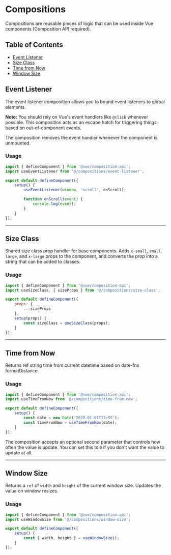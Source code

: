 # Compositions

Compositions are reusable pieces of logic that can be used inside Vue components (Composition API required).

## Table of Contents

* [Event Listener](#event-listener)
* [Size Class](#size-class)
* [Time from Now](#time-from-now)
* [Window Size](#window-size)

## Event Listener

The event listener composition allows you to bound event listeners to global elements.

**Note:** You should rely on Vue's event handlers like `@click` whenever possible. This composition acts as an escape hatch for triggering things based on out-of-component events.

The composition removes the event handler whenever the component is unmounted.

### Usage

```js
import { defineComponent } from '@vue/composition-api';
import useEventListener from '@/compositions/event-listener';

export default defineComponent({
	setup() {
		useEventListener(window, 'scroll', onScroll);

		function onScroll(event) {
			console.log(event);
		}
	}
});
```

---

## Size Class

Shared size class prop handler for base components. Adds `x-small`, `small`, `large`, and `x-large` props to the component, and converts the prop into a string that can be added to classes.

### Usage

```js
import { defineComponent } from '@vue/composition-api';
import useSizeClass, { sizeProps } from '@/compositions/size-class';

export default defineComponent({
	props: {
		...sizeProps
	},
	setup(props) {
		const sizeClass = useSizeClass(props);
	}
});
```

---

## Time from Now

Returns ref string time from current datetime based on date-fns formatDistance.

### Usage

```js
import { defineComponent } from '@vue/composition-api';
import useTimeFromNow from '@/compositions/time-from-now';

export default defineComponent({
	setup() {
		const date = new Date('2020-01-01T13:55');
		const timeFromNow = useTimeFromNow(date);
	}
});
```

The composition accepts an optional second parameter that controls how often the value is update. You can set this to `0` if you don't want the value to update at all.

---

## Window Size

Returns a `ref` of `width` and `height` of the current window size. Updates the value on window resizes.

### Usage

```js
import { defineComponent } from '@vue/composition-api';
import useWindowSize from '@/compositions/window-size';

export default defineComponent({
	setup() {
		const { width, height } = useWindowSize();
	}
});
```
